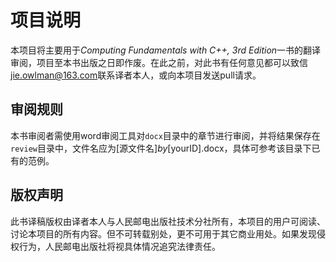 # 项目说明

本项目将主要用于*Computing Fundamentals with C++, 3rd Edition*一书的翻译审阅，项目至本书出版之日即作废。在此之前，对此书有任何意见都可以致信[jie.owlman@163.com](mailto:jie.owlman@163.com)联系译者本人，或向本项目发送pull请求。

## 审阅规则

本书审阅者需使用word审阅工具对`docx`目录中的章节进行审阅，并将结果保存在`review`目录中，文件名应为[源文件名]_by_[yourID].docx，具体可参考该目录下已有的范例。

## 版权声明

此书译稿版权由译者本人与人民邮电出版社技术分社所有，本项目的用户可阅读、讨论本项目的所有内容。但不可转载别处，更不可用于其它商业用处。如果发现侵权行为，人民邮电出版社将视具体情况追究法律责任。

